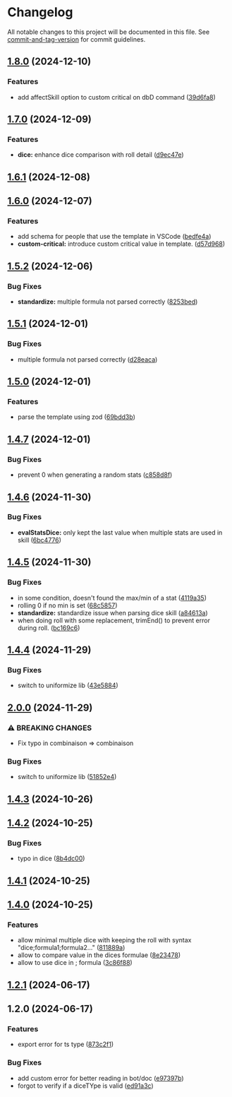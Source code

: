# Changelog

All notable changes to this project will be documented in this file. See [commit-and-tag-version](https://github.com/absolute-version/commit-and-tag-version) for commit guidelines.

## [1.8.0](https://github.com/Dicelette/core/compare/v1.7.0...v1.8.0) (2024-12-10)


### Features

* add affectSkill option to custom critical on dbD command ([39d6fa8](https://github.com/Dicelette/core/commit/39d6fa8b28f84fda172b423e2e49f889b627ef6e))

## [1.7.0](https://github.com/Dicelette/core/compare/v1.6.0...v1.7.0) (2024-12-09)


### Features

* **dice:** enhance dice comparison with roll detail ([d9ec47e](https://github.com/Dicelette/core/commit/d9ec47ef113f900ae4a5f1d0cdbe4ade68c364ec))

## [1.6.1](https://github.com/Dicelette/core/compare/v1.6.0...v1.6.1) (2024-12-08)

## [1.6.0](https://github.com/Dicelette/core/compare/v1.5.2...v1.6.0) (2024-12-07)


### Features

* add schema for people that use the template in VSCode ([bedfe4a](https://github.com/Dicelette/core/commit/bedfe4a57242cc65076cada0cddd855b93eb5ced))
* **custom-critical:** introduce custom critical value in template. ([d57d968](https://github.com/Dicelette/core/commit/d57d96861d92a81cb096b73f4473ad0718c2c147))

## [1.5.2](https://github.com/Dicelette/core/compare/v1.5.1...v1.5.2) (2024-12-06)


### Bug Fixes

* **standardize:** multiple formula not parsed correctly ([8253bed](https://github.com/Dicelette/core/commit/8253bed46e1273187a1483b5d67a6ca44bcb22e7))

## [1.5.1](https://github.com/Dicelette/core/compare/v1.5.0...v1.5.1) (2024-12-01)


### Bug Fixes

* multiple formula not parsed correctly ([d28eaca](https://github.com/Dicelette/core/commit/d28eaca96d934f31e8fdeb4336f0146bc6e92d1f))

## [1.5.0](https://github.com/Dicelette/core/compare/v1.4.7...v1.5.0) (2024-12-01)


### Features

* parse the template using zod ([69bdd3b](https://github.com/Dicelette/core/commit/69bdd3bfb1caa29211dbd7117a4b088f7ca23fe3))

## [1.4.7](https://github.com/Dicelette/core/compare/v1.4.6...v1.4.7) (2024-12-01)


### Bug Fixes

* prevent 0 when generating a random stats ([c858d8f](https://github.com/Dicelette/core/commit/c858d8f9489fd63e5f9aa203ad95784fc99d2421))

## [1.4.6](https://github.com/Dicelette/core/compare/v1.4.5...v1.4.6) (2024-11-30)


### Bug Fixes

* **evalStatsDice:** only kept the last value when multiple stats are used in skill ([6bc4776](https://github.com/Dicelette/core/commit/6bc4776296934fe264aa85b861300c75a0ec3e76))

## [1.4.5](https://github.com/Dicelette/core/compare/v1.4.4...v1.4.5) (2024-11-30)


### Bug Fixes

* in some condition, doesn't found the max/min of a stat ([4119a35](https://github.com/Dicelette/core/commit/4119a35dbe84804197a4b83a4f6601758b778b9f))
* rolling 0 if no min is set ([68c5857](https://github.com/Dicelette/core/commit/68c58570babcbc83b5774accf25fdbcc91e0a461))
* **standardize:** standardize issue when parsing dice skill ([a84613a](https://github.com/Dicelette/core/commit/a84613aa5ae46f133e9e8d0b22116169b0009eb6))
* when doing roll with some replacement, trimEnd() to prevent error during roll. ([bc169c6](https://github.com/Dicelette/core/commit/bc169c6d4ec61bcf689aa1ffbcb00c578346657f))

## [1.4.4](https://github.com/Dicelette/core/compare/v1.4.3...v1.4.4) (2024-11-29)


### Bug Fixes

* switch to uniformize lib ([43e5884](https://github.com/Dicelette/core/commit/43e58840a7bd90e52281d6268f67542e637b7ec2))

## [2.0.0](https://github.com/Dicelette/core/compare/v1.4.3...v2.0.0) (2024-11-29)


### ⚠ BREAKING CHANGES

* Fix typo in combinaison ⇒ combinaison

### Bug Fixes

* switch to uniformize lib ([51852e4](https://github.com/Dicelette/core/commit/51852e428f0ff518141dea6ba8ee2ab4f6583514))

## [1.4.3](https://github.com/Dicelette/core/compare/v1.4.2...v1.4.3) (2024-10-26)

## [1.4.2](https://github.com/Dicelette/core/compare/v1.4.1...v1.4.2) (2024-10-25)


### Bug Fixes

* typo in dice ([8b4dc00](https://github.com/Dicelette/core/commit/8b4dc00717c9b6ea0c2689b29c144642738ba7c3))

## [1.4.1](https://github.com/Dicelette/core/compare/v1.4.0...v1.4.1) (2024-10-25)

## [1.4.0](https://github.com/Dicelette/core/compare/v1.2.1...v1.4.0) (2024-10-25)


### Features

* allow minimal multiple dice with keeping the roll with syntax "dice;formula1;formula2..." ([811889a](https://github.com/Dicelette/core/commit/811889a15b961d34debe3e58d2d7c226c3e719fa))
* allow to compare value in the dices formulae ([8e23478](https://github.com/Dicelette/core/commit/8e23478492879600f4e01fff7f4ba771c92033c3))
* allow to use dice in ; formula ([3c86f88](https://github.com/Dicelette/core/commit/3c86f88baf71fd3194b893b7648cd1e609f60b2d))

## [1.2.1](https://github.com/Dicelette/core/compare/v1.2.0...v1.2.1) (2024-06-17)

## 1.2.0 (2024-06-17)


### Features

* export error for ts type ([873c2f1](https://github.com/Dicelette/core/commit/873c2f172527d9d6b1f527e1fc87bb3e6c17ecf8))


### Bug Fixes

* add custom error for better reading in bot/doc ([e97397b](https://github.com/Dicelette/core/commit/e97397b2ed847536ef34b744f199fec69c455856))
* forgot to verify if a diceTYpe is valid ([ed91a3c](https://github.com/Dicelette/core/commit/ed91a3cf70fd89b5109c0a0082af70abf3b033ab))
